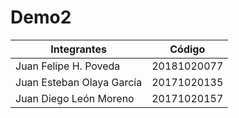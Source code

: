 # Demo2
|Integrantes|Código|
|-----------|-----------|
|Juan Felipe H. Poveda|20181020077|
|Juan Esteban Olaya García|20171020135|
|Juan Diego León Moreno|20171020157|
